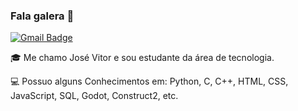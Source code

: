 ### Fala galera 👋

[![Gmail Badge](https://img.shields.io/badge/-jr12vitor@gmail.com-c14438?style=flat&logo=Gmail&logoColor=white&link=mailto:jr12vitor@gmail.com)](mailto:jr12vitor@gmail.com)

🎓 Me chamo José Vitor e sou estudante da área de tecnologia.

💻 Possuo alguns Conhecimentos em: Python, C, C++, HTML, CSS, JavaScript, SQL,
Godot, Construct2, etc.
